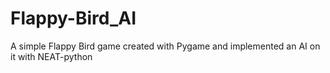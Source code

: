 # Flappy-Bird_AI
A simple Flappy Bird game created with Pygame and implemented an AI on it with NEAT-python
